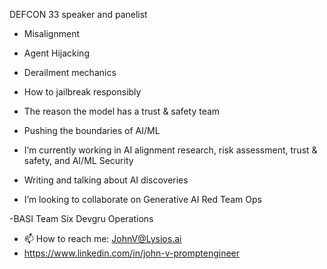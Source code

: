 DEFCON 33 speaker and panelist

- Misalignment

- Agent Hijacking

- Derailment mechanics

- How to jailbreak responsibly

- The reason the model has a trust & safety team

- Pushing the boundaries of AI/ML

- I’m currently working in AI alignment research, risk assessment, trust & safety, and AI/ML Security

- Writing and talking about AI discoveries

- I’m looking to collaborate on Generative AI Red Team Ops

-BASI Team Six Devgru Operations

- 📫 How to reach me: JohnV@Lysios.ai
- https://www.linkedin.com/in/john-v-promptengineer


  


